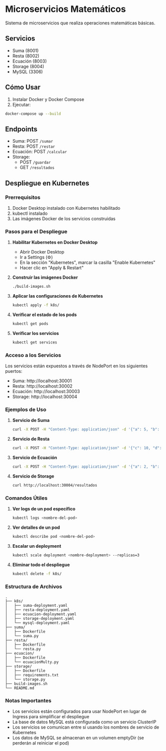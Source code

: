 # Microservicios Matemáticos

Sistema de microservicios que realiza operaciones matemáticas básicas.

## Servicios

- Suma (8001)
- Resta (8002)
- Ecuación (8003)
- Storage (8004)
- MySQL (3306)

## Cómo Usar

1. Instalar Docker y Docker Compose
2. Ejecutar:
```bash
docker-compose up --build
```

## Endpoints

- Suma: POST `/sumar`
- Resta: POST `/restar`
- Ecuación: POST `/calcular`
- Storage: 
  - POST `/guardar`
  - GET `/resultados`

## Despliegue en Kubernetes

### Prerrequisitos

1. Docker Desktop instalado con Kubernetes habilitado
2. kubectl instalado
3. Las imágenes Docker de los servicios construidas

### Pasos para el Despliegue

1. **Habilitar Kubernetes en Docker Desktop**
   - Abrir Docker Desktop
   - Ir a Settings (⚙️)
   - En la sección "Kubernetes", marcar la casilla "Enable Kubernetes"
   - Hacer clic en "Apply & Restart"

2. **Construir las imágenes Docker**
   ```bash
   ./build-images.sh
   ```

3. **Aplicar las configuraciones de Kubernetes**
   ```bash
   kubectl apply -f k8s/
   ```

4. **Verificar el estado de los pods**
   ```bash
   kubectl get pods
   ```

5. **Verificar los servicios**
   ```bash
   kubectl get services
   ```

### Acceso a los Servicios

Los servicios están expuestos a través de NodePort en los siguientes puertos:

- Suma: http://localhost:30001
- Resta: http://localhost:30002
- Ecuación: http://localhost:30003
- Storage: http://localhost:30004

### Ejemplos de Uso

1. **Servicio de Suma**
   ```bash
   curl -X POST -H "Content-Type: application/json" -d '{"a": 5, "b": 3}' http://localhost:30001/sumar
   ```

2. **Servicio de Resta**
   ```bash
   curl -X POST -H "Content-Type: application/json" -d '{"c": 10, "d": 4}' http://localhost:30002/restar
   ```

3. **Servicio de Ecuación**
   ```bash
   curl -X POST -H "Content-Type: application/json" -d '{"a": 2, "b": 3, "c": 4, "d": 1}' http://localhost:30003/resolver
   ```

4. **Servicio de Storage**
   ```bash
   curl http://localhost:30004/resultados
   ```

### Comandos Útiles

1. **Ver logs de un pod específico**
   ```bash
   kubectl logs <nombre-del-pod>
   ```

2. **Ver detalles de un pod**
   ```bash
   kubectl describe pod <nombre-del-pod>
   ```

3. **Escalar un deployment**
   ```bash
   kubectl scale deployment <nombre-deployment> --replicas=3
   ```

4. **Eliminar todo el despliegue**
   ```bash
   kubectl delete -f k8s/
   ```

### Estructura de Archivos

```
.
├── k8s/
│   ├── suma-deployment.yaml
│   ├── resta-deployment.yaml
│   ├── ecuacion-deployment.yaml
│   ├── storage-deployment.yaml
│   └── mysql-deployment.yaml
├── suma/
│   ├── Dockerfile
│   └── suma.py
├── resta/
│   ├── Dockerfile
│   └── resta.py
├── ecuacion/
│   ├── Dockerfile
│   └── ecuacionMulty.py
├── storage/
│   ├── Dockerfile
│   ├── requirements.txt
│   └── storage.py
├── build-images.sh
└── README.md
```

### Notas Importantes

- Los servicios están configurados para usar NodePort en lugar de Ingress para simplificar el despliegue
- La base de datos MySQL está configurada como un servicio ClusterIP
- Los servicios se comunican entre sí usando los nombres de servicio de Kubernetes
- Los datos de MySQL se almacenan en un volumen emptyDir (se perderán al reiniciar el pod)
